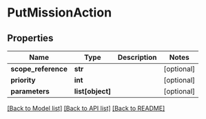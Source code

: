 # PutMissionAction

## Properties
Name | Type | Description | Notes
------------ | ------------- | ------------- | -------------
**scope_reference** | **str** |  | [optional] 
**priority** | **int** |  | [optional] 
**parameters** | **list[object]** |  | [optional] 

[[Back to Model list]](../README.md#documentation-for-models) [[Back to API list]](../README.md#documentation-for-api-endpoints) [[Back to README]](../README.md)


